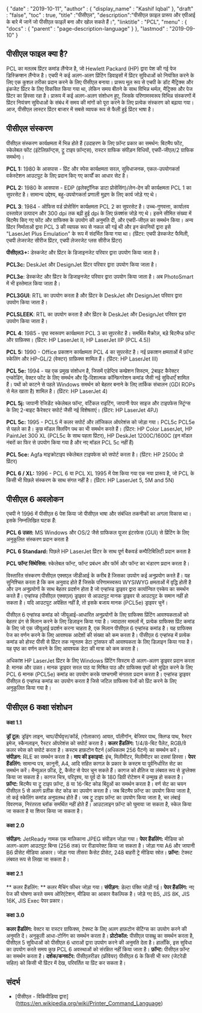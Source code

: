 {
  "date" : "2019-10-11",
  "author" : {
    "display_name" : "Kashif Iqbal"
},
  "draft" : "false",
  "toc" : true,
  "title" :"पीसीएल",
  "description":"पीसीएल फ़ाइल प्रारूप और एपीआई के बारे में जानें जो पीसीएल फाइलें बना और खोल सकते हैं।",
  "linktitle" : "PCL",
  "menu" : {
    "docs" : {
      "parent" : "page-description-language"
}
},
  "lastmod" : "2019-09-10"
}

## पीसीएल फाइल क्या है? ##

PCL का मतलब प्रिंटर कमांड लैंग्वेज है, जो Hewlett Packard (HP) द्वारा पेश की गई पेज डिस्क्रिप्शन लैंग्वेज है। एचपी ने कई अलग-अलग प्रिंटिंग डिवाइसों में प्रिंटर सुविधाओं को नियंत्रित करने के लिए एक कुशल तरीका प्रदान करने के लिए पीसीएल बनाया। प्रारूप मूल रूप से एचपी के डॉट मैट्रिक्स और इंकजेट प्रिंटर के लिए विकसित किया गया था, लेकिन समय बीतने के साथ विभिन्न थर्मल, मैट्रिक्स और पेज प्रिंटर का हिस्सा रहा है। प्रारूप में कई अलग-अलग संशोधन हुए, जिसके परिणामस्वरूप विभिन्न संस्करणों में प्रिंटर नियंत्रण सुविधाओं के संबंध में समय की मांगों को पूरा करने के लिए प्रत्येक संस्करण को बढ़ाया गया। आज, पीसीएल लास्टर प्रिंटर बाजार में सबसे व्यापक रूप से फैली हुई प्रिंटर भाषा है।

## पीसीएल संस्करण ##

पीसीएल संस्करण कार्यक्षमता में भिन्न होते हैं (उदाहरण के लिए फ़ॉन्ट प्रकार का समर्थन: बिटमैप फोंट, स्केलेबल फोंट (इंटेलिफ़ॉन्ट्स, ट्रू टाइप फ़ॉन्ट्स), रास्टर ग्राफिक संपीड़न विधियों, एचपी-जीएल/2 ग्राफिक समर्थन)।

**PCL 1:** 1980 के आसपास - प्रिंट और स्पेस कार्यक्षमता सरल, सुविधाजनक, एकल-उपयोगकर्ता वर्कस्टेशन आउटपुट के लिए प्रदान किए गए कार्यों का आधार सेट है।

**PCL 2:** 1980 के आसपास - EDP (इलेक्ट्रॉनिक डाटा प्रोसेसिंग)/लेन-देन की कार्यक्षमता PCL 1 का सुपरसेट है। सामान्य उद्देश्य, बहु-उपयोगकर्ता प्रणाली मुद्रण के लिए कार्य जोड़े गए थे।

**PCL 3**: 1984 - ऑफिस वर्ड प्रोसेसिंग कार्यक्षमता PCL 2 का सुपरसेट है। उच्च-गुणवत्ता, कार्यालय दस्तावेज़ उत्पादन और 300 dpi तक बढ़ी हुई dpi के लिए फ़ंक्शंस जोड़े गए थे। इसने सीमित संख्या में बिटमैप किए गए फोंट और ग्राफिक्स के उपयोग की अनुमति दी, और एचपी-जीएल का समर्थन किया। अन्य प्रिंटर निर्माताओं द्वारा PCL 3 की व्यापक रूप से नकल की गई थी और इन कंपनियों द्वारा इसे "LaserJet Plus Emulation" के रूप में संदर्भित किया गया था।
(प्रिंटर: एचपी डेस्कजेट फैमिली, एचपी लेजरजेट सीरीज प्रिंटर, एचपी लेजरजेट प्लस सीरीज प्रिंटर)

**पीसीएल3+:** डेस्कजेट और प्रिंटर के डिजाइनजेट परिवार द्वारा उपयोग किया जाता है।

**PCL3c:** DeskJet और DesignJet प्रिंटर परिवार द्वारा उपयोग किया जाता है।

**PCL3e**: डेस्कजेट और प्रिंटर के डिजाइनजेट परिवार द्वारा उपयोग किया जाता है। अब PhotoSmart में भी इस्तेमाल किया जाता है।

**PCL3GUI**: RTL का उपयोग करता है और प्रिंटर के DeskJet और DesignJet परिवार द्वारा उपयोग किया जाता है।

**PCLSLEEK**: RTL का उपयोग करता है और प्रिंटर के DeskJet और DesignJet परिवार द्वारा उपयोग किया जाता है।

**PCL 4**: 1985 - पृष्ठ स्वरूपण कार्यक्षमता PCL 3 का सुपरसेट है। समर्थित मैक्रोज़, बड़े बिटमैप्ड फ़ॉन्ट और ग्राफ़िक्स। (प्रिंटर: HP LaserJet II, HP LaserJet IIP (PCL 4.5))

**PCL 5:** 1990 - Office प्रकाशन कार्यक्षमता PCL 4 का सुपरसेट है। नई प्रकाशन क्षमताओं में फ़ॉन्ट स्केलिंग और HP-GL/2 (वेक्टर) ग्राफ़िक्स शामिल हैं। (प्रिंटर: HP LaserJet III)

**PCL 5e:** 1994 - यह एक प्रमुख संशोधन है, जिसमें एडेप्टिव कम्प्रेशन सिस्टम, 2बाइट कैरेक्टर एन्कोडिंग, वेक्टर फोंट के लिए समर्थन और द्वि-दिशात्मक कॉन्फ़िगरेशन कमांड जैसी नई सुविधाएँ शामिल हैं। पथों को काटने से पहले Windows समर्थन को बेहतर बनाने के लिए तार्किक संचालन (GDI ROPs से मेल खाता है) शामिल है। (प्रिंटर: HP LaserJet 4)

**PCL 5j:** जापानी रेजिडेंट स्केलेबल फॉन्ट, वर्टिकल राइटिंग, जापानी पेपर साइज और टाइपफेस स्ट्रिंग्स के लिए 2-बाइट कैरेक्टर सपोर्ट जैसी नई विशेषताएं। (प्रिंटर: HP LaserJet 4PJ)

**PCL 5c:** 1995 - PCL5 में कलर सपोर्ट और लॉजिकल ऑपरेशंस को जोड़ा गया। PCL5c PCL5e से पहले का है। कुछ मॉडल क्लिपिंग पथ का भी समर्थन करते हैं। (प्रिंटर: HP Color LaserJet, HP PaintJet 300 XL (PCL5c के साथ पहला प्रिंटर), HP DeskJet 1200C/1600C (इन मॉडल नंबरों का फिर से उपयोग किया गया है और नए मॉडल PCL 5c नहीं हैं)

**PCL 5ce:** Agfa माइक्रोटाइप स्केलेबल टाइपफेस को सपोर्ट करता है। (प्रिंटर: HP 2500c प्रो प्रिंटर)

**PCL 6 / XL:** 1996 - PCL 6 या PCL XL 1995 में पेश किया गया एक नया प्रारूप है, जो PCL के किसी भी पिछले संस्करण के साथ संगत नहीं है। (प्रिंटर: HP LaserJet 5, 5M and 5N)

## पीसीएल 6 अवलोकन ##

एचपी ने 1996 में पीसीएल 6 पेश किया जो पीसीएल भाषा और संबंधित तकनीकों का अगला विकास था। इसके निम्नलिखित घटक हैं:

**PCL 6 उन्नत:** MS Windows और OS/2 जैसे ग्राफिकल यूजर इंटरफेस (GUI) से प्रिंटिंग के लिए अनुकूलित संस्करण प्रदान करता है

**PCL 6 Standard:** पिछले HP LaserJet प्रिंटर के साथ पूर्ण बैकवर्ड कम्पैटिबिलिटी प्रदान करता है

**PCL फॉन्ट सिंथेसिस:** स्केलेबल फॉन्ट, फॉन्ट प्रबंधन और फॉर्म और फॉन्ट का भंडारण प्रदान करता है।

विस्तारित संस्करण पीसीएल एक्सएल जीडीआई के करीब है जिसका उपयोग कई अनुप्रयोग करते हैं। यह सुनिश्चित करता है कि कम अनुवाद होते हैं जिसके परिणामस्वरूप WYSIWYG क्षमताओं में वृद्धि होती है और उन अनुप्रयोगों के साथ बेहतर प्रदर्शन होता है जो एन्हांस्ड ड्राइवर द्वारा कार्यान्वित एस्केप का समर्थन करते हैं। एन्हांस्ड (पीसीएल एक्सएल) ड्राइवर से आउटपुट मानक ड्राइवर से आउटपुट के समान नहीं हो सकता है। यदि आउटपुट अपेक्षित नहीं है, तो इसके बजाय मानक (PCL5e) ड्राइवर चुनें।

पीसीएल 6 एन्हांस्ड कमांड को जीयूआई-आधारित अनुप्रयोगों के लिए ग्राफिक्स प्रिंटिंग आवश्यकताओं को बेहतर ढंग से मिलान करने के लिए डिज़ाइन किया गया है। ज्यादातर मामलों में, प्रत्येक ग्राफिक्स प्रिंट कमांड के लिए जो एक जीयूआई प्रदर्शन करना चाहता है, एक मिलान पीसीएल 6 एन्हांस्ड कमांड है। यह ग्राफिक्स पेज का वर्णन करने के लिए आवश्यक आदेशों की संख्या को कम करता है। पीसीएल 6 एन्हांस्ड में प्रत्येक कमांड को होस्ट पीसी से प्रिंटर तक न्यूनतम डेटा ट्रांसफर की आवश्यकता के लिए डिज़ाइन किया गया है। यह पृष्ठ का वर्णन करने के लिए आवश्यक डेटा की मात्रा को कम करता है।

अधिकांश HP LaserJet प्रिंटर के लिए Windows प्रिंटिंग सिस्टम दो अलग-अलग ड्राइवर प्रदान करता है: मानक और उन्नत। मानक ड्राइवर सरल पाठ या मिश्रित पाठ और ग्राफिक्स पृष्ठों को मुद्रित करने के लिए PCL 6 मानक (PCL5e) कमांड का उपयोग करके पश्चगामी संगतता प्रदान करता है। एन्हांस्ड ड्राइवर पीसीएल 6 एन्हांस्ड कमांड का उपयोग करता है जिसे जटिल ग्राफिक्स पेजों को प्रिंट करने के लिए अनुकूलित किया गया है।

## पीसीएल 6 कक्षा संशोधन ##

#### कक्षा 1.1 ####

**ड्रॉ टूल:** ड्रॉइंग लाइन, चाप/दीर्घवृत्त/कॉर्ड, (गोलाकार) आयत, पॉलीगॉन, बेजियर पाथ, क्लिप्ड पाथ, रैस्टर इमेज, स्कैनलाइन, रैस्टर ऑपरेशंस को सपोर्ट करता है।
**कलर हैंडलिंग:** 1/4/8-बिट पैलेट, RGB/ग्रे कलर स्पेस को सपोर्ट करता है। कस्टम हाफ़टोन पैटर्न (अधिकतम 256 पैटर्न) का समर्थन करें।
**संपीड़न:** RLE का समर्थन करता है।
**माप की इकाइयां:** इंच, मिलीमीटर, मिलीमीटर का दसवां हिस्सा।
**पेपर हैंडलिंग:** सामान्य पत्र, कानूनी, A4, आदि सहित कागज़ के प्रकार के कस्टम या पूर्वनिर्धारित सेट का समर्थन करें। मैन्युअल फ़ीड, ट्रे, कैसेट से पेपर चुन सकते हैं। कागज को क्षैतिज या लंबवत रूप से डुप्लेक्स किया जा सकता है। कागज चित्र, परिदृश्य, या पूर्व दो के 180 डिग्री रोटेशन में उन्मुख हो सकता है।
**फ़ॉन्ट:** बिटमैप या ट्रू टाइप फ़ॉन्ट, 8 या 16-बिट कोड बिंदुओं का समर्थन करता है। वर्ण सेट का चयन पीसीएल 5 से अलग प्रतीक सेट कोड का उपयोग करता है। जब बिटमैप फ़ॉन्ट का उपयोग किया जाता है, तो कई स्केलिंग कमांड अनुपलब्ध होते हैं। जब ट्रू टाइप फ़ॉन्ट का उपयोग किया जाता है, चर लंबाई विवरणक, निरंतरता ब्लॉक समर्थित नहीं होते हैं। आउटलाइन फ़ॉन्ट को घुमाया जा सकता है, स्केल किया जा सकता है या शियर किया जा सकता है।

#### कक्षा 2.0 ####

**संपीड़न:** JetReady नामक एक मालिकाना JPEG संपीड़न जोड़ा गया।
**पेपर हैंडलिंग:** मीडिया को अलग-अलग आउटपुट बिन्स (256 तक) पर रीडायरेक्ट किया जा सकता है। जोड़ा गया A6 और जापानी B6 प्रीसेट मीडिया आकार। जोड़ा गया तीसरा कैसेट प्रीसेट, 248 बाहरी ट्रे मीडिया स्रोत।
**फ़ॉन्ट:** टेक्स्ट लंबवत रूप से लिखा जा सकता है।

#### कक्षा 2.1 ####

** कलर हैंडलिंग: ** कलर मैचिंग फीचर जोड़ा गया।
**संपीड़न:** डेल्टा पंक्ति जोड़ी गई।
**पेपर हैंडलिंग:** नए पेज की घोषणा करते समय ओरिएंटेशन, मीडिया का आकार वैकल्पिक है। जोड़े गए B5, JIS 8K, JIS 16K, JIS Exec पेपर प्रकार।

#### कक्षा 3.0 ####

**कलर हैंडलिंग:** वेक्टर या रास्टर ग्राफिक्स, टेक्स्ट के लिए अलग हाफ़टोन सेटिंग्स का उपयोग करने की अनुमति दें। अनुकूली आधा-टोनिंग का समर्थन करता है।
**प्रोटोकॉल:** पीसीएल पासथ्रू का समर्थन करता है, पीसीएल 5 सुविधाओं को पीसीएल 6 धाराओं द्वारा उपयोग करने की अनुमति देता है। हालाँकि, इस सुविधा का उपयोग करते समय कुछ PCL 6 अवस्थाओं को संरक्षित नहीं किया जाता है।
**फ़ॉन्ट:** पीसीएल फ़ॉन्ट का समर्थन करता है।
**दर्शक/कनवर्टर:** पीसीएलरीडर (फ्रीवेयर) पीसीएल 6 के किसी भी स्तर (जेटरेडी सहित) को किसी भी प्रिंटर में देख, परिवर्तित या प्रिंट कर सकता है।

## संदर्भ ##

* [पीसीएल - विकिपीडिया द्वारा] (https://en.wikipedia.org/wiki/Printer_Command_Language)

